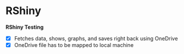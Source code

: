 # RShiny
**RShiny Testing**
- [x] Fetches data, shows, graphs, and saves right back using OneDrive
- [x] OneDrive file has to be mapped to local machine
